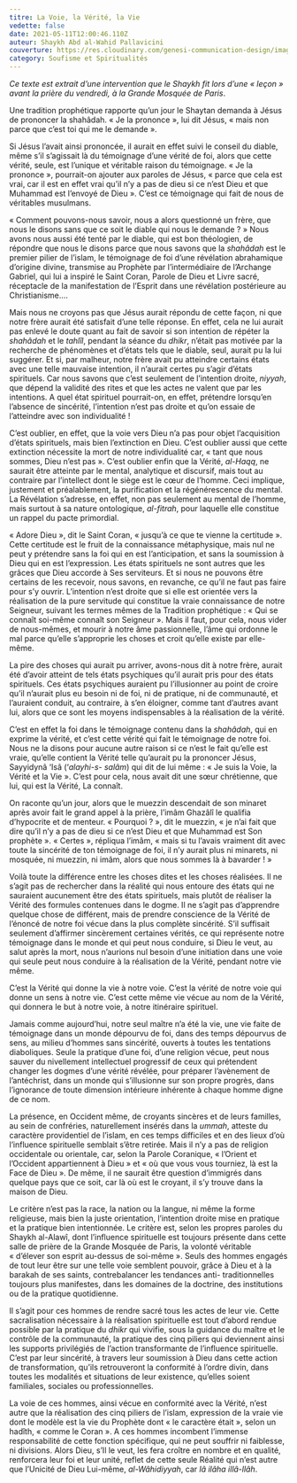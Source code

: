 ```yaml
---
titre: La Voie, la Vérité, la Vie
vedette: false
date: 2021-05-11T12:00:46.110Z
auteur: Shaykh Abd al-Wahid Pallavicini
couverture: https://res.cloudinary.com/genesi-communication-design/image/upload/v1620756848/2020-08-18_05_Shaykh-Abd-al-Wahid-and-wife-Nuriyyah_722x491_bpqnj9.jpg
category: Soufisme et Spiritualités
---
```

*Ce texte est extrait d’une intervention que le Shaykh fit lors d’une «&nbsp;leçon&nbsp;» avant la prière du vendredi, à la Grande Mosquée de Paris*.

Une tradition prophétique rapporte qu’un jour le Shaytan demanda à Jésus de prononcer la shahâdah. «&nbsp;Je la prononce&nbsp;», lui dit Jésus, «&nbsp;mais non parce que c’est toi qui me le demande&nbsp;».

Si Jésus l’avait ainsi prononcée, il aurait en effet suivi le conseil du diable, même s’il s’agissait là du témoignage d’une vérité de foi, alors que cette vérité, seule, est l’unique et véritable raison du témoignage. «&nbsp;Je la prononce&nbsp;», pourrait-on ajouter aux paroles de Jésus, «&nbsp;parce que cela est vrai, car il est en effet vrai qu’il n’y a pas de dieu si ce n’est Dieu et que Muhammad est l’envoyé de Dieu&nbsp;». C’est ce témoignage qui fait de nous de véritables musulmans.

«&nbsp;Comment pouvons-nous savoir, nous a alors questionné un frère, que nous le disons sans que ce soit le diable qui nous le demande&nbsp;?&nbsp;» Nous avons nous aussi été tenté par le diable, qui est bon théologien, de répondre que nous le disons parce que nous savons que la *shahâdah* est le premier pilier de l’islam, le témoignage de foi d’une révélation abrahamique d’origine divine, transmise au Prophète par l’intermédiaire de l’Archange Gabriel, qui lui a inspiré le Saint Coran, Parole de Dieu et Livre sacré, réceptacle de la manifestation de l’Esprit dans une révélation postérieure au Christianisme....

Mais nous ne croyons pas que Jésus aurait répondu de cette façon, ni que notre frère aurait été satisfait d’une telle réponse. En effet, cela ne lui aurait pas enlevé le doute quant au fait de savoir si son intention de répéter la *shahâdah* et le *tahlîl*, pendant la séance du *dhikr*, n’était pas motivée par la recherche de phénomènes et d’états tels que le diable, seul, aurait pu la lui suggérer. Et si, par malheur, notre frère avait pu atteindre certains états avec une telle mauvaise intention, il n’aurait certes pu s’agir d’états spirituels. Car nous savons que c’est seulement de l’intention droite, *niyyah*, que dépend la validité des rites et que les actes ne valent que par les intentions. A quel état spirituel pourrait-on, en effet, prétendre lorsqu’en l’absence de sincérité, l’intention n’est pas droite et qu’on essaie de l’atteindre avec son individualité&nbsp;!

C’est oublier, en effet, que la voie vers Dieu n’a pas pour objet l’acquisition d’états spirituels, mais bien l’extinction en Dieu. C’est oublier aussi que cette extinction nécessite la mort de notre individualité car, «&nbsp;tant que nous sommes, Dieu n’est pas&nbsp;». C’est oublier enfin que la Vérité, *al-Haqq*, ne saurait être atteinte par le mental, analytique et discursif, mais tout au contraire par l’intellect dont le siège est le cœur de l’homme. Ceci implique, justement et préalablement, la purification et la régénérescence du mental. La Révélation s’adresse, en effet, non pas seulement au mental de l’homme, mais surtout à sa nature ontologique, *al-fitrah*, pour laquelle elle constitue un rappel du pacte primordial.

«&nbsp;Adore Dieu&nbsp;», dit le Saint Coran, «&nbsp;jusqu’à ce que te vienne la certitude&nbsp;». Cette certitude est le fruit de la connaissance métaphysique, mais nul ne peut y prétendre sans la foi qui en est l’anticipation, et sans la soumission à Dieu qui en est l’expression. Les états spirituels ne sont autres que les grâces que Dieu accorde à Ses serviteurs. Et si nous ne pouvons être certains de les recevoir, nous savons, en revanche, ce qu’il ne faut pas faire pour s’y ouvrir. L’intention n’est droite que si elle est orientée vers la réalisation de la pure servitude qui constitue la vraie connaissance de notre Seigneur, suivant les termes mêmes de la Tradition prophétique&nbsp;: «&nbsp;Qui se connaît soi-même connaît son Seigneur&nbsp;». Mais il faut, pour cela, nous vider de nous-mêmes, et mourir à notre âme passionnelle, l’âme qui ordonne le mal parce qu’elle s’approprie les choses et croit qu’elle existe par elle-même.

La pire des choses qui aurait pu arriver, avons-nous dit à notre frère, aurait été d’avoir atteint de tels états psychiques qu’il aurait pris pour des états spirituels. Ces états psychiques auraient pu l’illusionner au point de croire qu’il n’aurait plus eu besoin ni de foi, ni de pratique, ni de communauté, et l’auraient conduit, au contraire, à s’en éloigner, comme tant d’autres avant lui, alors que ce sont les moyens indispensables à la réalisation de la vérité.

C’est en effet la foi dans le témoignage contenu dans la *shahâdah*, qui en exprime la vérité, et c’est cette vérité qui fait le témoignage de notre foi. Nous ne la disons pour aucune autre raison si ce n’est le fait qu’elle est vraie, qu’elle contient la Vérité telle qu’aurait pu la prononcer Jésus, Sayyidynâ ‘Isâ (‘*alayhi-s- salâm*) qui dit de lui même&nbsp;: «&nbsp;Je suis la Voie, la Vérité et la Vie&nbsp;». C’est pour cela, nous avait dit une sœur chrétienne, que lui, qui est la Vérité, La connaît.

On raconte qu’un jour, alors que le muezzin descendait de son minaret après avoir fait le grand appel à la prière, l’imâm Ghazâlî le qualifia d’hypocrite et de menteur. «&nbsp;Pourquoi&nbsp;?&nbsp;», dit le muezzin, «&nbsp;je n’ai fait que dire qu’il n’y a pas de dieu si ce n’est Dieu et que Muhammad est Son prophète&nbsp;». «&nbsp;Certes&nbsp;», répliqua l’imâm, «&nbsp;mais si tu l’avais vraiment dit avec toute la sincérité de ton témoignage de foi, il n’y aurait plus ni minarets, ni mosquée, ni muezzin, ni imâm, alors que nous sommes là à bavarder&nbsp;!&nbsp;»

Voilà toute la différence entre les choses dites et les choses réalisées. Il ne s’agit pas de rechercher dans la réalité qui nous entoure des états qui ne sauraient aucunement être des états spirituels, mais plutôt de réaliser la Vérité des formules contenues dans le dogme. Il ne s’agit pas d’apprendre quelque chose de différent, mais de prendre conscience de la Vérité de l’énoncé de notre foi vécue dans la plus complète sincérité. S’il suffisait seulement d’affirmer sincèrement certaines vérités, ce qui représente notre témoignage dans le monde et qui peut nous conduire, si Dieu le veut, au salut après la mort, nous n’aurions nul besoin d’une initiation dans une voie qui seule peut nous conduire à la réalisation de la Vérité, pendant notre vie même.

C’est la Vérité qui donne la vie à notre voie. C’est la vérité de notre voie qui donne un sens à notre vie. C’est cette même vie vécue au nom de la Vérité, qui donnera le but à notre voie, à notre itinéraire spirituel.

Jamais comme aujourd’hui, notre seul maître n’a été la vie, une vie faite de témoignage dans un monde dépourvu de foi, dans des temps dépourvus de sens, au milieu d’hommes sans sincérité, ouverts à toutes les tentations diaboliques. Seule la pratique d’une foi, d’une religion vécue, peut nous sauver du nivellement intellectuel progressif de ceux qui prétendent changer les dogmes d’une vérité révélée, pour préparer l’avènement de l’antéchrist, dans un monde qui s’illusionne sur son propre progrès, dans l’ignorance de toute dimension intérieure inhérente à chaque homme digne de ce nom.

La présence, en Occident même, de croyants sincères et de leurs familles, au sein de confréries, naturellement insérés dans la *ummah*, atteste du caractère providentiel de l’islam, en ces temps difficiles et en des lieux d’où l’influence spirituelle semblait s’être retirée. Mais il n’y a pas de religion occidentale ou orientale, car, selon la Parole Coranique, «&nbsp;l’Orient et l’Occident appartiennent à Dieu&nbsp;» et «&nbsp;où que vous vous tourniez, là est la Face de Dieu&nbsp;». De même, il ne saurait être question d’immigrés dans quelque pays que ce soit, car là où est le croyant, il s’y trouve dans la maison de Dieu.

Le critère n’est pas la race, la nation ou la langue, ni même la forme religieuse, mais bien la juste orientation, l’intention droite mise en pratique et la pratique bien intentionnée. Le critère est, selon les propres paroles du Shaykh al-Alawî, dont l’influence spirituelle est toujours présente dans cette salle de prière de la Grande Mosquée de Paris, la volonté véritable «&nbsp;d’élever son esprit au-dessus de soi-même&nbsp;». Seuls des hommes engagés de tout leur être sur une telle voie semblent pouvoir, grâce à Dieu et à la barakah de ses saints, contrebalancer les tendances anti- traditionnelles toujours plus manifestes, dans les domaines de la doctrine, des institutions ou de la pratique quotidienne.

Il s’agit pour ces hommes de rendre sacré tous les actes de leur vie. Cette sacralisation nécessaire à la réalisation spirituelle est tout d’abord rendue possible par la pratique du *dhikr* qui vivifie, sous la guidance du maître et le contrôle de la communauté, la pratique des cinq piliers qui deviennent ainsi les supports privilégiés de l’action transformante de l’influence spirituelle. C’est par leur sincérité, à travers leur soumission à Dieu dans cette action de transformation, qu’ils retrouveront la conformité à l’ordre divin, dans toutes les modalités et situations de leur existence, qu’elles soient familiales, sociales ou professionnelles.

La voie de ces hommes, ainsi vécue en conformité avec la Vérité, n’est autre que la réalisation des cinq piliers de l’islam, expression de la vraie vie dont le modèle est la vie du Prophète dont «&nbsp;le caractère était&nbsp;», selon un hadîth, «&nbsp;comme le Coran&nbsp;». A ces hommes incombent l’immense responsabilité de cette fonction spécifique, qui ne peut souffrir ni faiblesse, ni divisions. Alors Dieu, s’Il le veut, les fera croître en nombre et en qualité, renforcera leur foi et leur unité, reflet de cette seule Réalité qui n’est autre que l’Unicité de Dieu Lui-même, *al-Wâhidiyyah*, car *lâ ilâha illâ-llâh*.